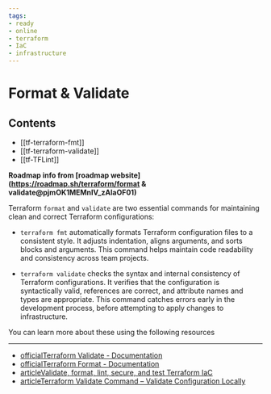 ```yaml
---
tags:
- ready
- online
- terraform
- IaC
- infrastructure
---
```


# Format & Validate

## Contents

- [[tf-terraform-fmt]]
- [[tf-terraform-validate]]
- [[tf-TFLint]]

__Roadmap info from [roadmap website](<https://roadmap.sh/terraform/format> & validate@pjmOK1MEMnIV_zAlaOF01)__

Terraform `format` and `validate` are two essential commands for maintaining clean and correct Terraform configurations:

- `terraform fmt` automatically formats Terraform configuration files to a consistent style. It adjusts indentation, aligns arguments, and sorts blocks and arguments. This command helps maintain code readability and consistency across team projects.

- `terraform validate` checks the syntax and internal consistency of Terraform configurations. It verifies that the configuration is syntactically valid, references are correct, and attribute names and types are appropriate. This command catches errors early in the development process, before attempting to apply changes to infrastructure.

You can learn more about these using the following resources


---

- [officialTerraform Validate - Documentation](https://developer.hashicorp.com/terraform/cli/commands/validate)
- [officialTerraform Format - Documentation](https://developer.hashicorp.com/terraform/cli/commands/fmt)
- [articleValidate, format, lint, secure, and test Terraform IaC](https://tech.aabouzaid.com/2020/04/validate-format-lint-and-test-terraform-iac-ci.html)
- [articleTerraform Validate Command – Validate Configuration Locally](https://spacelift.io/blog/terraform-validate)
